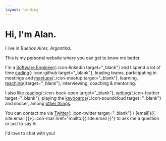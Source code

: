 ```yaml
---
layout: landing
---
```


# Hi, I'm Alan.

I live in _Buenos Aires, Argentina_.

This is my personal website where you can get to know me better.

I'm a [Software Engineer][Linkedin]{:.icon-linkedin target="_blank"} and I spend a lot of time [coding][Github]{:.icon-github target="_blank"}, leading teams, participating in meetings and [meetups][Meetup]{:.icon-meetup target="_blank"}, learning, [teaching][frontend-training]{:target="_blank"}, interviewing, coaching &amp; mentoring.

I also like [reading][Goodreads]{:.icon-book-open target="_blank"}, [writing][blog]{:.icon-feather target="_blank"}, playing the [keyboards][SoundCloud]{:.icon-soundcloud target="_blank"} and soccer, among [other things][about-me].

You can contact me via [Twitter]{:.icon-twitter target="_blank"} / [email]({{ site.email }}){:.icon-mail href="mailto:{{ site.email }}"} to ask me a question or just to say hi.

I'd love to chat with you!

[Linkedin]: https://www.linkedin.com/in/aaccurso
[Github]: http://github.com/aaccurso
[Meetup]: https://www.meetup.com/members/139833012
[frontend-training]: https://github.com/Graion/frontend-training
[Goodreads]: https://www.goodreads.com/user/show/31983601-alan-accurso
[Twitter]: https://twitter.com/aaaccurso
[SoundCloud]: https://soundcloud.com/alan-accurso
[about-me]: /about-me
[blog]: /blog
